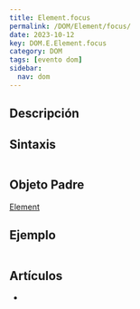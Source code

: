 ```yaml
---
title: Element.focus
permalink: /DOM/Element/focus/
date: 2023-10-12
key: DOM.E.Element.focus
category: DOM
tags: [evento dom]
sidebar:
  nav: dom
---
```


## Descripción


## Sintaxis


```javascript

```


## Objeto Padre


[Element](https://www.w3api.com/DOM/Element/)


## Ejemplo


```javascript

```


## Artículos

- 
